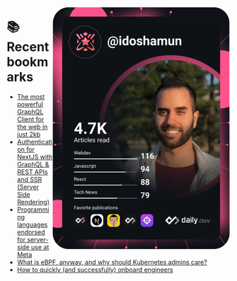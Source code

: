 <a href="https://app.daily.dev/idoshamun"><img src="https://raw.githubusercontent.com/idoshamun/idoshamun/devcard/devcard.svg" align='right' width="400" alt="Ido Shamun's Dev Card"/></a>

# 📚 Recent bookmarks
<!-- BOOKMARKS:START -->
- [The most powerful GraphQL Client for the web in just 2kb](https://app.daily.dev/posts/28UB9c_d1?utm_source=rss&utm_medium=bookmarks&utm_campaign=28849d86070e4c099c877ab6837c61f0)
- [Authentication for NextJS with GraphQL &amp; REST APIs and SSR &lpar;Server Side Rendering&rpar;](https://app.daily.dev/posts/XfqpLjpWg?utm_source=rss&utm_medium=bookmarks&utm_campaign=28849d86070e4c099c877ab6837c61f0)
- [Programming languages endorsed for server-side use at Meta](https://app.daily.dev/posts/3KujA7o_s?utm_source=rss&utm_medium=bookmarks&utm_campaign=28849d86070e4c099c877ab6837c61f0)
- [What is eBPF, anyway, and why should Kubernetes admins care?](https://app.daily.dev/posts/aahCX43at?utm_source=rss&utm_medium=bookmarks&utm_campaign=28849d86070e4c099c877ab6837c61f0)
- [How to quickly &lpar;and successfully&rpar; onboard engineers](https://app.daily.dev/posts/ynjrVb8yu?utm_source=rss&utm_medium=bookmarks&utm_campaign=28849d86070e4c099c877ab6837c61f0)
<!-- BOOKMARKS:END -->
